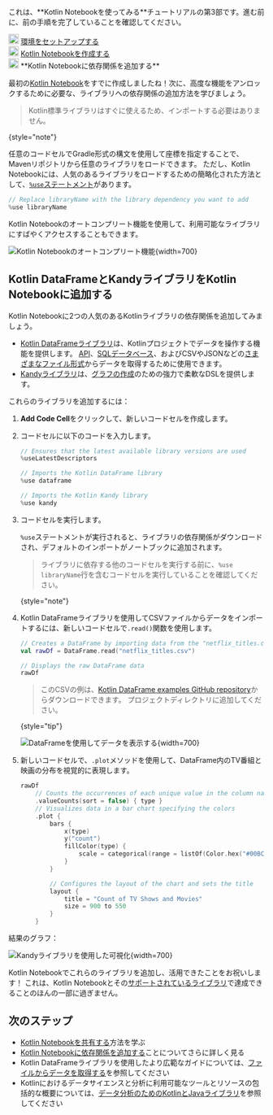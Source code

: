 [//]: # (title: Kotlin Notebookに依存関係を追加する)

<tldr>
   <p>これは、**Kotlin Notebookを使ってみる**チュートリアルの第3部です。進む前に、前の手順を完了していることを確認してください。</p>
   <p><img src="icon-1-done.svg" width="20" alt="First step"/> <a href="kotlin-notebook-set-up-env.md">環境をセットアップする</a><br/>
      <img src="icon-2-done.svg" width="20" alt="Second step"/> <a href="kotlin-notebook-create.md">Kotlin Notebookを作成する</a><br/>
      <img src="icon-3.svg" width="20" alt="Third step"/> **Kotlin Notebookに依存関係を追加する**<br/>
  </p>
</tldr>

最初の[Kotlin Notebook](kotlin-notebook-overview.md)をすでに作成しましたね！次に、高度な機能をアンロックするために必要な、ライブラリへの依存関係の追加方法を学びましょう。

> Kotlin標準ライブラリはすぐに使えるため、インポートする必要はありません。
> 
{style="note"}

任意のコードセルでGradle形式の構文を使用して座標を指定することで、Mavenリポジトリから任意のライブラリをロードできます。
ただし、Kotlin Notebookには、人気のあるライブラリをロードするための簡略化された方法として、[`%use`ステートメント](https://www.jetbrains.com/help/idea/kotlin-notebook.html#import-libraries)があります。

```kotlin
// Replace libraryName with the library dependency you want to add
%use libraryName
```

Kotlin Notebookのオートコンプリート機能を使用して、利用可能なライブラリにすばやくアクセスすることもできます。

![Kotlin Notebookのオートコンプリート機能](autocompletion-feature-notebook.png){width=700}

## Kotlin DataFrameとKandyライブラリをKotlin Notebookに追加する

Kotlin Notebookに2つの人気のあるKotlinライブラリの依存関係を追加してみましょう。
* [Kotlin DataFrameライブラリ](https://kotlin.github.io/dataframe/gettingstarted.html)は、Kotlinプロジェクトでデータを操作する機能を提供します。
[API](data-analysis-work-with-api.md)、[SQLデータベース](data-analysis-connect-to-db.md)、およびCSVやJSONなどの[さまざまなファイル形式](data-analysis-work-with-data-sources.md)からデータを取得するために使用できます。
* [Kandyライブラリ](https://kotlin.github.io/kandy/welcome.html)は、[グラフの作成](data-analysis-visualization.md)のための強力で柔軟なDSLを提供します。

これらのライブラリを追加するには：

1. **Add Code Cell**をクリックして、新しいコードセルを作成します。
2. コードセルに以下のコードを入力します。

    ```kotlin
    // Ensures that the latest available library versions are used
    %useLatestDescriptors
    
    // Imports the Kotlin DataFrame library
    %use dataframe
    
    // Imports the Kotlin Kandy library
    %use kandy
    ```

3. コードセルを実行します。

    `%use`ステートメントが実行されると、ライブラリの依存関係がダウンロードされ、デフォルトのインポートがノートブックに追加されます。

    > ライブラリに依存する他のコードセルを実行する前に、`%use libraryName`行を含むコードセルを実行していることを確認してください。
    >
    {style="note"}

4. Kotlin DataFrameライブラリを使用してCSVファイルからデータをインポートするには、新しいコードセルで`.read()`関数を使用します。

    ```kotlin
    // Creates a DataFrame by importing data from the "netflix_titles.csv" file.
    val rawDf = DataFrame.read("netflix_titles.csv")
    
    // Displays the raw DataFrame data
    rawDf
    ```

    > このCSVの例は、[Kotlin DataFrame examples GitHub repository](https://github.com/Kotlin/dataframe/blob/master/examples/notebooks/netflix/netflix_titles.csv)からダウンロードできます。
    > プロジェクトディレクトリに追加してください。
    > 
    {style="tip"}

    ![DataFrameを使用してデータを表示する](add-dataframe-dependency.png){width=700}

5. 新しいコードセルで、`.plot`メソッドを使用して、DataFrame内のTV番組と映画の分布を視覚的に表現します。

    ```kotlin
    rawDf
        // Counts the occurrences of each unique value in the column named "type"
        .valueCounts(sort = false) { type }
        // Visualizes data in a bar chart specifying the colors
        .plot {
            bars {
                x(type)
                y("count")
                fillColor(type) {
                    scale = categorical(range = listOf(Color.hex("#00BCD4"), Color.hex("#009688")))
                }
            }
    
            // Configures the layout of the chart and sets the title
            layout {
                title = "Count of TV Shows and Movies"
                size = 900 to 550
            }
        }
    ```

結果のグラフ：

![Kandyライブラリを使用した可視化](kandy-library.png){width=700}

Kotlin Notebookでこれらのライブラリを追加し、活用できたことをお祝いします！
これは、Kotlin Notebookとその[サポートされているライブラリ](data-analysis-libraries.md)で達成できることのほんの一部に過ぎません。

## 次のステップ

* [Kotlin Notebookを共有する](kotlin-notebook-share.md)方法を学ぶ
* [Kotlin Notebookに依存関係を追加する](https://www.jetbrains.com/help/idea/kotlin-notebook.html#add-dependencies)ことについてさらに詳しく見る
* Kotlin DataFrameライブラリを使用したより広範なガイドについては、[ファイルからデータを取得する](data-analysis-work-with-data-sources.md)を参照してください
* Kotlinにおけるデータサイエンスと分析に利用可能なツールとリソースの包括的な概要については、[データ分析のためのKotlinとJavaライブラリ](data-analysis-libraries.md)を参照してください